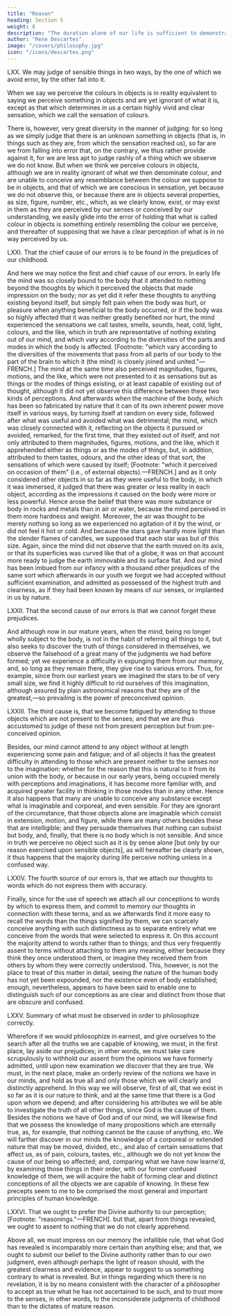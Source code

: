 ```yaml
---
title: "Reason"
heading: Section 5
weight: 8
description: "The duration alone of our life is sufficient to demonstrate the existence of God"
author: "Rene Descartes"
image: "/covers/philosophy.jpg"
icon: "/icons/descartes.png"
---
```




LXX. We may judge of sensible things in two ways, by the one of which we avoid error, by the other fall into it.

When we say we perceive the colours in objects is in reality equivalent to saying we perceive something in objects and are yet ignorant of what it is, except as that which determines in us a certain highly vivid and clear sensation, which we call the sensation of colours. 

There is, however, very great diversity in the manner of judging: for so long as we simply judge that there is an unknown something in objects (that is, in things such as they are, from which the sensation reached us), so far are we from falling into error that, on the contrary, we thus rather provide against it, for we are less apt to judge rashly of a thing which we observe we do not know. But when we think we perceive colours in objects, although we are in reality ignorant of what we then denominate colour, and are unable to conceive any resemblance between the colour we suppose to be in objects, and that of which we are conscious in sensation, yet because we do not observe this, or because there are in objects several properties, as size, figure, number, etc., which, as we clearly know, exist, or may exist in them as they are perceived by our senses or conceived by our understanding, we easily glide into the error of holding that what is called colour in objects is something entirely resembling the colour we perceive, and thereafter of supposing that we have a clear perception of what is in no way perceived by us.

LXXI. That the chief cause of our errors is to be found in the prejudices of our childhood.

And here we may notice the first and chief cause of our errors. In early life the mind was so closely bound to the body that it attended to nothing beyond the thoughts by which it perceived the objects that made impression on the body; nor as yet did it refer these thoughts to anything existing beyond itself, but simply felt pain when the body was hurt, or pleasure when anything beneficial to the body occurred, or if the body was so highly affected that it was neither greatly benefited nor hurt, the mind experienced the sensations we call tastes, smells, sounds, heat, cold, light, colours, and the like, which in truth are representative of nothing existing out of our mind, and which vary according to the diversities of the parts and modes in which the body is affected. [Footnote: "which vary according to the diversities of the movements that pass from all parts of our body to the part of the brain to which it (the mind) is closely joined and united."—FRENCH.] The mind at the same time also perceived magnitudes, figures, motions, and the like, which were not presented to it as sensations but as things or the modes of things existing, or at least capable of existing out of thought, although it did not yet observe this difference between these two kinds of perceptions. And afterwards when the machine of the body, which has been so fabricated by nature that it can of its own inherent power move itself in various ways, by turning itself at random on every side, followed after what was useful and avoided what was detrimental; the mind, which was closely connected with it, reflecting on the objects it pursued or avoided, remarked, for the first time, that they existed out of itself, and not only attributed to them magnitudes, figures, motions, and the like, which it apprehended either as things or as the modes of things, but, in addition, attributed to them tastes, odours, and the other ideas of that sort, the sensations of which were caused by itself; [Footnote: "which it perceived on occasion of them" (i.e., of external objects).—FRENCH.] and as it only considered other objects in so far as they were useful to the body, in which it was immersed, it judged that there was greater or less reality in each object, according as the impressions it caused on the body were more or less powerful. Hence arose the belief that there was more substance or body in rocks and metals than in air or water, because the mind perceived in them more hardness and weight. Moreover, the air was thought to be merely nothing so long as we experienced no agitation of it by the wind, or did not feel it hot or cold. And because the stars gave hardly more light than the slender flames of candles, we supposed that each star was but of this size. Again, since the mind did not observe that the earth moved on its axis, or that its superficies was curved like that of a globe, it was on that account more ready to judge the earth immovable and its surface flat. And our mind has been imbued from our infancy with a thousand other prejudices of the same sort which afterwards in our youth we forgot we had accepted without sufficient examination, and admitted as possessed of the highest truth and clearness, as if they had been known by means of our senses, or implanted in us by nature.

LXXII. That the second cause of our errors is that we cannot forget these prejudices.

And although now in our mature years, when the mind, being no longer wholly subject to the body, is not in the habit of referring all things to it, but also seeks to discover the truth of things considered in themselves, we observe the falsehood of a great many of the judgments we had before formed; yet we experience a difficulty in expunging them from our memory, and, so long as they remain there, they give rise to various errors. Thus, for example, since from our earliest years we imagined the stars to be of very small size, we find it highly difficult to rid ourselves of this imagination, although assured by plain astronomical reasons that they are of the greatest,—so prevailing is the power of preconceived opinion.

LXXIII. The third cause is, that we become fatigued by attending to those objects which are not present to the senses; and that we are thus accustomed to judge of these not from present perception but from pre-conceived opinion.

Besides, our mind cannot attend to any object without at length experiencing some pain and fatigue; and of all objects it has the greatest difficulty in attending to those which are present neither to the senses nor to the imagination: whether for the reason that this is natural to it from its union with the body, or because in our early years, being occupied merely with perceptions and imaginations, it has become more familiar with, and acquired greater facility in thinking in those modes than in any other. Hence it also happens that many are unable to conceive any substance except what is imaginable and corporeal, and even sensible. For they are ignorant of the circumstance, that those objects alone are imaginable which consist in extension, motion, and figure, while there are many others besides these that are intelligible; and they persuade themselves that nothing can subsist but body, and, finally, that there is no body which is not sensible. And since in truth we perceive no object such as it is by sense alone [but only by our reason exercised upon sensible objects], as will hereafter be clearly shown, it thus happens that the majority during life perceive nothing unless in a confused way.

LXXIV. The fourth source of our errors is, that we attach our thoughts to words which do not express them with accuracy.

Finally, since for the use of speech we attach all our conceptions to words by which to express them, and commit to memory our thoughts in connection with these terms, and as we afterwards find it more easy to recall the words than the things signified by them, we can scarcely conceive anything with such distinctness as to separate entirely what we conceive from the words that were selected to express it. On this account the majority attend to words rather than to things; and thus very frequently assent to terms without attaching to them any meaning, either because they think they once understood them, or imagine they received them from others by whom they were correctly understood. This, however, is not the place to treat of this matter in detail, seeing the nature of the human body has not yet been expounded, nor the existence even of body established; enough, nevertheless, appears to have been said to enable one to distinguish such of our conceptions as are clear and distinct from those that are obscure and confused.

LXXV. Summary of what must be observed in order to philosophize correctly.

Wherefore if we would philosophize in earnest, and give ourselves to the search after all the truths we are capable of knowing, we must, in the first place, lay aside our prejudices; in other words, we must take care scrupulously to withhold our assent from the opinions we have formerly admitted, until upon new examination we discover that they are true. We must, in the next place, make an orderly review of the notions we have in our minds, and hold as true all and only those which we will clearly and distinctly apprehend. In this way we will observe, first of all, that we exist in so far as it is our nature to think, and at the same time that there is a God upon whom we depend; and after considering his attributes we will be able to investigate the truth of all other things, since God is the cause of them. Besides the notions we have of God and of our mind, we will likewise find that we possess the knowledge of many propositions which are eternally true, as, for example, that nothing cannot be the cause of anything, etc. We will farther discover in our minds the knowledge of a corporeal or extended nature that may be moved, divided, etc., and also of certain sensations that affect us, as of pain, colours, tastes, etc., although we do not yet know the cause of our being so affected; and, comparing what we have now learne'd, by examining those things in their order, with our former confused knowledge of them, we will acquire the habit of forming clear and distinct conceptions of all the objects we are capable of knowing. In these few precepts seem to me to be comprised the most general and important principles of human knowledge.

LXXVI. That we ought to prefer the Divine authority to our perception; [Footnote: "reasonings."—FRENCH]. but that, apart from things revealed, we ought to assent to nothing that we do not clearly apprehend.

Above all, we must impress on our memory the infallible rule, that what God has revealed is incomparably more certain than anything else; and that, we ought to submit our belief to the Divine authority rather than to our own judgment, even although perhaps the light of reason should, with the greatest clearness and evidence, appear to suggest to us something contrary to what is revealed. But in things regarding which there is no revelation, it is by no means consistent with the character of a philosopher to accept as true what he has not ascertained to be such, and to trust more to the senses, in other words, to the inconsiderate judgments of childhood than to the dictates of mature reason.



